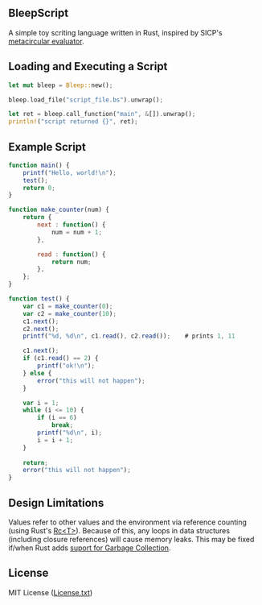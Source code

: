 ## BleepScript

A simple toy scriting language written in Rust, inspired by SICP's
[metacircular evaluator](https://mitpress.mit.edu/sicp/full-text/sicp/book/node76.html).

## Loading and Executing a Script

```Rust
let mut bleep = Bleep::new();

bleep.load_file("script_file.bs").unwrap();

let ret = bleep.call_function("main", &[]).unwrap();
println!("script returned {}", ret);
```

## Example Script

```javascript
function main() {
    printf("Hello, world!\n");
    test();
    return 0;
}

function make_counter(num) {
    return {
        next : function() {
            num = num + 1;
        },

        read : function() {
            return num;
        },
    };
}

function test() {
    var c1 = make_counter(0);
    var c2 = make_counter(10);
    c1.next();
    c2.next();
    printf("%d, %d\n", c1.read(), c2.read());    # prints 1, 11

    c1.next();
    if (c1.read() == 2) {
        printf("ok!\n");
    } else {
        error("this will not happen");
    }

    var i = 1;
    while (i <= 10) {
        if (i == 6)
            break;
        printf("%d\n", i);
        i = i + 1;
    }
    
    return;
    error("this will not happen");
}
```

## Design Limitations

Values refer to other values and the environment via reference counting
(using Rust's [Rc&lt;T&gt;](https://doc.rust-lang.org/std/rc/struct.Rc.html)).
Because of this, any loops in data structures (including closure references)
will cause memory leaks. This may be fixed if/when Rust adds [suport for Garbage
Collection](http://manishearth.github.io/blog/2016/08/18/gc-support-in-rust-api-design/).

## License

MIT License ([License.txt](https://github.com/ricardo-massaro/bleepscript/blob/master/License.txt))
